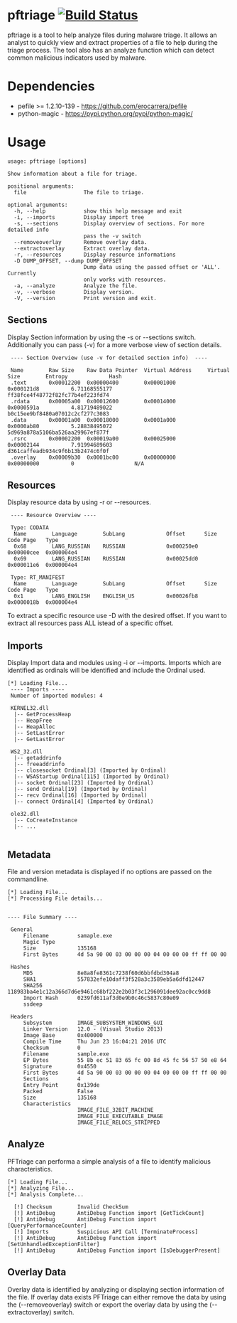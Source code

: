 # pftriage  [![Build Status](https://travis-ci.org/idiom/pftriage.svg?branch=master)](https://travis-ci.org/idiom/pftriage)

pftriage is a tool to help analyze files during malware triage. It allows an analyst to quickly 
view and extract properties of a file to help during the triage process. The tool also has an
analyze function which can detect common malicious indicators used by malware.

# Dependencies

 * pefile >= 1.2.10-139 - https://github.com/erocarrera/pefile
 * python-magic - https://pypi.python.org/pypi/python-magic/
  

# Usage

```
usage: pftriage [options]

Show information about a file for triage.

positional arguments:
  file                  The file to triage.

optional arguments:
  -h, --help            show this help message and exit
  -i, --imports         Display import tree
  -s, --sections        Display overview of sections. For more detailed info
                        pass the -v switch
  --removeoverlay       Remove overlay data.
  --extractoverlay      Extract overlay data.
  -r, --resources       Display resource informations
  -D DUMP_OFFSET, --dump DUMP_OFFSET
                        Dump data using the passed offset or 'ALL'. Currently
                        only works with resources.
  -a, --analyze         Analyze the file.
  -v, --verbose         Display version.
  -V, --version         Print version and exit.
 ```

## Sections
Display Section information by using the -s or --sections switch. Additionally you can pass (-v) for a more verbose 
view of section details.

```
 ---- Section Overview (use -v for detailed section info)  ----

 Name        Raw Size    Raw Data Pointer  Virtual Address     Virtual Size        Entropy             Hash
 .text       0x00012200  0x00000400        0x00001000          0x000121d8          6.71168555177       ff38fce4f48772f82fc77b4ef223fd74
 .rdata      0x00005a00  0x00012600        0x00014000          0x0000591a          4.81719489022       b0c15ee9bf8480a07012c2cf277c3083
 .data       0x00001a00  0x00018000        0x0001a000          0x0000ab80          5.28838495072       5d969a878a5106ba526aa29967ef877f
 .rsrc       0x00002200  0x00019a00        0x00025000          0x00002144          7.91994689603       d361caffeadb934c9f6b13b2474c6f0f
 .overlay    0x00009b30  0x0001bc00        0x00000000          0x00000000          0                   N/A
```

## Resources
Display resource data by using -r or --resources.


```
 ---- Resource Overview ----

 Type: CODATA
  Name        Language        SubLang             Offset      Size        Code Page   Type
  0x68        LANG_RUSSIAN    RUSSIAN             0x000250e0  0x00000cee  0x000004e4
  0x69        LANG_RUSSIAN    RUSSIAN             0x00025dd0  0x000011e6  0x000004e4

 Type: RT_MANIFEST
  Name        Language        SubLang             Offset      Size        Code Page   Type
  0x1         LANG_ENGLISH    ENGLISH_US          0x00026fb8  0x0000018b  0x000004e4

```

To extract a specific resource use -D with the desired offset. If you want to extract all resources pass ALL istead 
 of a specific offset.  

## Imports
Display Import data and modules using -i or --imports. Imports which are identified as ordinals will be identified
and include the Ordinal used. 

```
[*] Loading File...
 ---- Imports ----
 Number of imported modules: 4

 KERNEL32.dll
  |-- GetProcessHeap
  |-- HeapFree
  |-- HeapAlloc
  |-- SetLastError
  |-- GetLastError

 WS2_32.dll
  |-- getaddrinfo
  |-- freeaddrinfo
  |-- closesocket Ordinal[3] (Imported by Ordinal)
  |-- WSAStartup Ordinal[115] (Imported by Ordinal)
  |-- socket Ordinal[23] (Imported by Ordinal)
  |-- send Ordinal[19] (Imported by Ordinal)
  |-- recv Ordinal[16] (Imported by Ordinal)
  |-- connect Ordinal[4] (Imported by Ordinal)

 ole32.dll
  |-- CoCreateInstance
  |-- ...
  
```

## Metadata
File and version metadata is displayed if no options are passed on the commandline. 


```
[*] Loading File...
[*] Processing File details...


---- File Summary ----

 General
     Filename         samaple.exe
     Magic Type       
     Size             135168
     First Bytes      4d 5a 90 00 03 00 00 00 04 00 00 00 ff ff 00 00

 Hashes
     MD5              8e8a8fe8361c7238f60d6bbfdbd304a8
     SHA1             557832efe10daff3f528a3c3589eb5a6dfd12447
     SHA256           118983ba4e1c12a366d7d6e9461c68bf222e2b03f3c1296091dee92ac0cc9dd8
     Import Hash      0239fd611af3d0e9b0c46c5837c80e09
     ssdeep           

 Headers
     Subsystem        IMAGE_SUBSYSTEM_WINDOWS_GUI
     Linker Version   12.0 - (Visual Studio 2013)
     Image Base       0x400000
     Compile Time     Thu Jun 23 16:04:21 2016 UTC
     Checksum         0
     Filename         sample.exe
     EP Bytes         55 8b ec 51 83 65 fc 00 8d 45 fc 56 57 50 e8 64
     Signature        0x4550
     First Bytes      4d 5a 90 00 03 00 00 00 04 00 00 00 ff ff 00 00
     Sections         4
     Entry Point      0x139de
     Packed           False
     Size             135168
     Characteristics
                      IMAGE_FILE_32BIT_MACHINE
                      IMAGE_FILE_EXECUTABLE_IMAGE
                      IMAGE_FILE_RELOCS_STRIPPED

```



## Analyze 
PFTriage can performa a simple analysis of a file to identify malicious characteristics. 

```
[*] Loading File...
[*] Analyzing File...
[*] Analysis Complete...

  [!] Checksum        Invalid CheckSum
  [!] AntiDebug       AntiDebug Function import [GetTickCount]
  [!] AntiDebug       AntiDebug Function import [QueryPerformanceCounter]
  [!] Imports         Suspicious API Call [TerminateProcess]
  [!] AntiDebug       AntiDebug Function import [SetUnhandledExceptionFilter]
  [!] AntiDebug       AntiDebug Function import [IsDebuggerPresent]

``` 


## Overlay Data
Overlay data is identified by analyzing or displaying section information of the file. If overlay data exists PFTriage
can either remove the data by using the (--removeoverlay) switch or export the overlay data by using the (--extractoverlay)
switch.  


